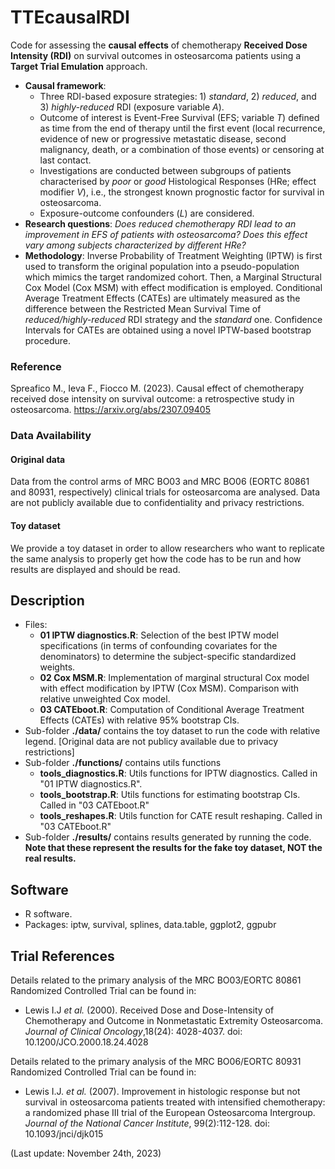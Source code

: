 # TTEcausalRDI

Code for assessing the **causal effects** of chemotherapy **Received Dose Intensity (RDI)** on survival outcomes in osteosarcoma patients using a **Target Trial Emulation** approach.

- **Causal framework**:
  - Three RDI-based exposure strategies: 1) *standard*, 2) *reduced*, and 3) *highly-reduced* RDI (exposure variable *A*).
  - Outcome of interest is Event-Free Survival (EFS; variable *T*) defined as time from the end of therapy until the first event (local recurrence, evidence of new or progressive metastatic disease, second malignancy, death, or a combination of those events) or censoring at last contact.
  - Investigations are conducted between subgroups of patients characterised by *poor* or *good* Histological Responses (HRe; effect modifier *V*), i.e., the strongest known prognostic factor for survival in osteosarcoma.
  - Exposure-outcome confounders (*L*) are considered.
- **Research questions**: *Does reduced chemotherapy RDI lead to an improvement in EFS of patients with osteosarcoma? Does this effect vary among subjects characterized by different HRe?*
- **Methodology**: Inverse Probability of Treatment Weighting (IPTW) is first used to transform the original population into a pseudo-population which mimics the target randomized cohort. Then, a Marginal Structural Cox Model (Cox MSM) with effect modification is employed. Conditional Average Treatment Effects (CATEs) are ultimately measured as the difference between the Restricted Mean Survival Time of *reduced/highly-reduced* RDI strategy and the *standard* one. Confidence Intervals for CATEs are obtained using a novel IPTW-based bootstrap procedure.


### Reference

Spreafico M., Ieva F., Fiocco M. (2023). Causal effect of chemotherapy received dose intensity on survival outcome: a retrospective study in osteosarcoma.
https://arxiv.org/abs/2307.09405


### Data Availability

#### Original data
Data from the control arms of MRC BO03 and MRC BO06 (EORTC 80861 and 80931, respectively) clinical trials for osteosarcoma are analysed.
Data are not publicly available due to confidentiality and privacy restrictions.

#### Toy dataset
We provide a toy dataset in order to allow researchers who want to replicate the same analysis to properly get how the code has to be run and how results are displayed and should be read.


## Description

- Files:
  - **01 IPTW diagnostics.R**: Selection of the best IPTW model specifications (in terms of confounding covariates for the denominators) to determine the subject-specific standardized weights.
  - **02 Cox MSM.R**: Implementation of marginal structural Cox model with effect modification by IPTW (Cox MSM). Comparison with relative unweighted Cox model.
  - **03 CATEboot.R**: Computation of Conditional Average Treatment Effects (CATEs) with relative 95% bootstrap CIs.
- Sub-folder **./data/** contains the toy dataset to run the code with relative legend. [Original data are not publicy available due to privacy restrictions]
- Sub-folder **./functions/** contains utils functions
  - **tools_diagnostics.R**: Utils functions for IPTW diagnostics. Called in "01 IPTW diagnostics.R".
  - **tools_bootstrap.R**: Utils functions for estimating bootstrap CIs. Called in "03 CATEboot.R"
  - **tools_reshapes.R**:  Utils function for CATE result reshaping. Called in "03 CATEboot.R"
- Sub-folder **./results/** contains results generated by running the code. **Note that these represent the results for the fake toy dataset, NOT the real results.**



## Software
- R software.
- Packages: iptw, survival, splines, data.table, ggplot2, ggpubr


## Trial References
Details related to the primary analysis of the MRC BO03/EORTC 80861 Randomized Controlled Trial can be found in:

- Lewis I.J *et al.* (2000). Received Dose and Dose-Intensity of Chemotherapy and Outcome in Nonmetastatic Extremity Osteosarcoma. *Journal of Clinical Oncology*,18(24): 4028-4037. doi: 10.1200/JCO.2000.18.24.4028


Details related to the primary analysis of the MRC BO06/EORTC 80931 Randomized Controlled Trial can be found in:

- Lewis I.J. *et al.* (2007). Improvement in histologic response but not survival in osteosarcoma patients treated with intensified chemotherapy: a randomized phase III trial of the European Osteosarcoma Intergroup. *Journal of the National Cancer Institute*, 99(2):112-128. doi: 10.1093/jnci/djk015


(Last update: November 24th, 2023)
